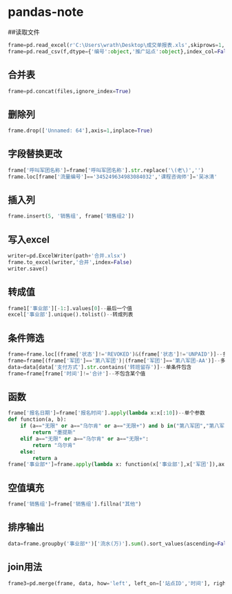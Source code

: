 # pandas-note

##读取文件
```python
frame=pd.read_excel(r'C:\Users\wrath\Desktop\成交单报表.xls',skiprows=1,dtype={'流量编号':object})
frame=pd.read_csv(f,dtype={'编号':object,'推广站点':object},index_col=False)
```
## 合并表
```python
frame=pd.concat(files,ignore_index=True)
```
## 删除列
```python
frame.drop(['Unnamed: 64'],axis=1,inplace=True)
```
## 字段替换更改
```python
frame['呼叫军团名称']=frame['呼叫军团名称'].str.replace('\(老\)','')
frame.loc[frame['流量编号']=='345249634983084032','课程咨询师']='吴冰清'
```
## 插入列
```python
frame.insert(5, '销售组', frame['销售组2'])
```
## 写入excel
```python
writer=pd.ExcelWriter(path+'合并.xlsx')
frame.to_excel(writer,'合并',index=False)
writer.save()
```
## 转成值
```python
frame1['事业部'][-1:].values[0]--最后一个值
excel['事业部'].unique().tolist()--转成列表
```
## 条件筛选
```python
frame=frame.loc[(frame['状态']!='REVOKED')&(frame['状态']!='UNPAID')]--多条件合
frame=frame[(frame['军团']=='第八军团')|(frame['军团']=='第八军团-AA')]--多条件或
data=data[data['支付方式'].str.contains('转班留存')]--单条件包含
frame=frame[frame['时间']!='合计']--不包含某个值
```
## 函数
```python
frame['报名日期']=frame['报名时间'].apply(lambda x:x[:10])--单个参数
def function(a, b):
    if (a=="无限" or a=="乌尔肯" or a=="无限+") and b in("第八军团","第八军团-AA","第八军团-AA(老)","第八军团-A","第十五军团-A0","第十三军团","原第十三军团","第三十四军团","第四十一孵化器","第五十九孵化器","第三十孵化器","第二十三孵化器","D105孵化器"):
        return "墨提斯"
    elif a=="无限" or a=="乌尔肯" or a=="无限+":
        return "乌尔肯"
    else:
        return a
frame['事业部*']=frame.apply(lambda x: function(x['事业部'],x['军团']),axis=1)--多个参数
```
## 空值填充
```python
frame['销售组']=frame['销售组'].fillna("其他")
```
## 排序输出
```python
data=frame.groupby('事业部*')['流水(万)'].sum().sort_values(ascending=False).round(1)
```
## join用法
```python
frame3=pd.merge(frame, data, how='left', left_on=['站点ID','时间'], right_on=['站点ID','报名日期'])
```
